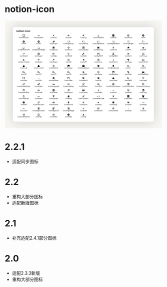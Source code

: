 # notion-icon
![preview](https://raw.githubusercontent.com/royc01/notion-icon/main/preview.png)
# 2.2.1
* 适配同步图标
# 2.2
* 重构大部分图标
* 适配新版图标
# 2.1
* 补充适配2.4.1部分图标
# 2.0
* 适配2.3.3新版
* 重构大部分图标

